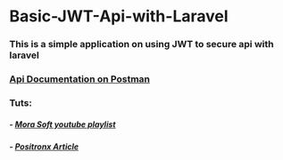 ﻿# Basic-JWT-Api-with-Laravel
 
 ### This is a simple application on using JWT to secure api with laravel

### [Api Documentation on Postman](https://documenter.getpostman.com/view/12864326/U16nLjkb)

### Tuts:
##### - [Mora Soft youtube playlist](https://www.youtube.com/playlist?list=PLftLUHfDSiZ6MfN8UhhcXDhh64eejvIKK)
##### - [Positronx Article](https://www.positronx.io/laravel-jwt-authentication-tutorial-user-login-signup-api/)
